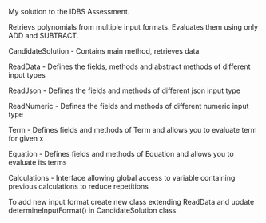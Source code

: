 My solution to the IDBS Assessment.

Retrievs polynomials from multiple input formats.
Evaluates them using only ADD and SUBTRACT.

CandidateSolution - Contains main method, retrieves data

ReadData - Defines the fields, methods and abstract methods of different input types

ReadJson - Defines the fields and methods of different json input type

ReadNumeric - Defines the fields and methods of different numeric input type

Term - Defines fields and methods of Term and allows you to evaluate term for given x

Equation - Defines fields and methods of Equation and allows you to evaluate its terms

Calculations - Interface allowing global access to variable containing previous calculations to reduce repetitions

To add new input format create new class extending ReadData and update determineInputFormat() in CandidateSolution class.




